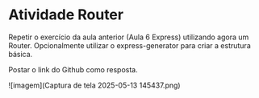 # Atividade Router

Repetir o exercício da aula anterior (Aula 6 Express) utilizando agora um Router.  Opcionalmente utilizar o express-generator para criar a estrutura básica.

Postar o link do Github como resposta.

![imagem](Captura de tela 2025-05-13 145437.png)
